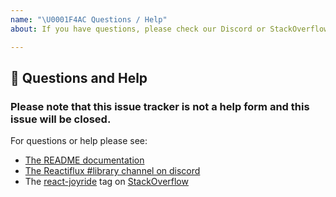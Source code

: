```yaml
---
name: "\U0001F4AC Questions / Help"
about: If you have questions, please check our Discord or StackOverflow

---
```


## 💬 Questions and Help

### Please note that this issue tracker is not a help form and this issue will be closed.

For questions or help please see:

- [The README documentation](https://github.com/gilbarbara/react-floater/blob/master/README.md)
- [The Reactiflux #library channel on discord](https://discord.gg/W7yyNU)
- The [react-joyride](https://stackoverflow.com/questions/tagged/react-joyride) tag on [StackOverflow](https://stackoverflow.com/questions/ask)
